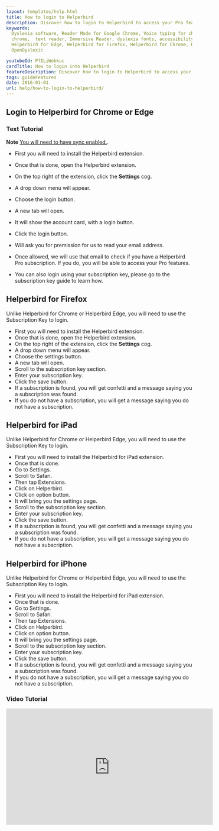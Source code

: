 ```yaml
---
layout: templates/help.html
title: How to login to Helperbird
description: Discover how to login to Helperbird to access your Pro features.
keywords:
  Dyslexia software, Reader Mode for Google Chrome, Voice typing for chrome, Text to speech for
  chrome,  text reader, Immersive Reader, dyslexia fonts, accessibility software, dyslexia software,
  Helperbird for Edge, Helperbird for Firefox, Helperbird for Chrome, Opendyslexic for Chrome,
  OpenDyslexic

youtubeId: PfILiWebkuc
cardTitle: How to login into Helperbird
featureDescription: Discover how to login to Helperbird to access your Pro features.
tags: guideFeatures
date: 2016-01-01
url: help/how-to-login-to-helperbird/
---
```


## Login to Helperbird for Chrome or Edge



### Text Tutorial

**Note** [You will need to have sync enabled.](/help/enable-browser-sync-chrome-and-edge/).

- First you will need to install the Helperbird extension.
- Once that is done, open the Helperbird extension.
- On the top right of the extension, click the **Settings** cog.
- A drop down menu will appear.
- Choose the login button.
- A new tab will open.
- It will show the account card, with a login button.
- Click the login button.
- Will ask you for premission for us to read your email address.
- Once allowed, we will use that email to check if you have a Helperbird Pro subscription. If you
  do, you will be able to access your Pro features.

- You can also login using your subscription key, please go to the subscription key guide to learn
  how.

## Helperbird for Firefox

Unlike Helperbird for Chrome or Helperbird Edge, you will need to use the Subscription Key to login.

- First you will need to install the Helperbird extension.
- Once that is done, open the Helperbird extension.
- On the top right of the extension, click the **Settings** cog.
- A drop down menu will appear.
- Choose the settings button.
- A new tab will open.
- Scroll to the subscription key section.
- Enter your subscription key.
- Click the save button.
- If a subscription is found, you will get confetti and a message saying you a subscription was
  found.
- If you do not have a subscription, you will get a message saying you do not have a subscription.

## Helperbird for iPad

Unlike Helperbird for Chrome or Helperbird Edge, you will need to use the Subscription Key to login.

- First you will need to install the Helperbird for iPad extension.
- Once that is done.
- Go to Settings.
- Scroll to Safari.
- Then tap Extensions.
- Click on Helperbird.
- Click on option button.
- It will bring you the settings page.
- Scroll to the subscription key section.
- Enter your subscription key.
- Click the save button.
- If a subscription is found, you will get confetti and a message saying you a subscription was
  found.
- If you do not have a subscription, you will get a message saying you do not have a subscription.

## Helperbird for iPhone

Unlike Helperbird for Chrome or Helperbird Edge, you will need to use the Subscription Key to login.

- First you will need to install the Helperbird for iPad extension.
- Once that is done.
- Go to Settings.
- Scroll to Safari.
- Then tap Extensions.
- Click on Helperbird.
- Click on option button.
- It will bring you the settings page.
- Scroll to the subscription key section.
- Enter your subscription key.
- Click the save button.
- If a subscription is found, you will get confetti and a message saying you a subscription was
  found.
- If you do not have a subscription, you will get a message saying you do not have a subscription.

### Video Tutorial

<div class="aspect-w-16 aspect-h-9">

<iframe width="560" height="315"  src="https://www.youtube-nocookie.com/embed/F4NOpAfrYTA" title="YouTube video player" frameborder="0" allow="accelerometer; autoplay; clipboard-write; encrypted-media; gyroscope; picture-in-picture" allowfullscreen></iframe>
</div>